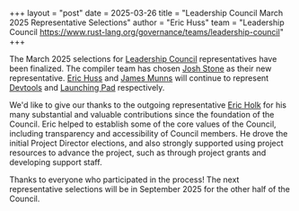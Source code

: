 +++
layout = "post"
date = 2025-03-26
title = "Leadership Council March 2025 Representative Selections"
author = "Eric Huss"
team = "Leadership Council <https://www.rust-lang.org/governance/teams/leadership-council>"
+++

The March 2025 selections for [Leadership Council] representatives have been finalized. The compiler team has chosen [Josh Stone] as their new representative. [Eric Huss] and [James Munns] will continue to represent [Devtools] and [Launching Pad] respectively.

We'd like to give our thanks to the outgoing representative [Eric Holk] for his many substantial and valuable contributions since the foundation of the Council. Eric helped to establish some of the core values of the Council, including transparency and accessibility of Council members. He drove the initial Project Director elections, and also strongly supported using project resources to advance the project, such as through project grants and developing support staff.

[Leadership Council]: https://www.rust-lang.org/governance/teams/leadership-council
[compiler]: https://www.rust-lang.org/governance/teams/compiler
[devtools]: https://www.rust-lang.org/governance/teams/dev-tools
[launching pad]: https://forge.rust-lang.org/governance/council.html#the-launching-pad-top-level-team
[Eric Huss]: https://github.com/ehuss
[Josh Stone]: https://github.com/cuviper
[James Munns]: https://github.com/jamesmunns
[Eric Holk]: https://github.com/eholk

Thanks to everyone who participated in the process! The next representative selections will be in September 2025 for the other half of the Council.
